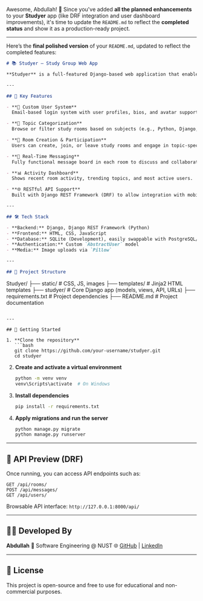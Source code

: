 Awesome, Abdullah! 🎉 Since you've added **all the planned enhancements** to your **Studyer** app (like DRF integration and user dashboard improvements), it's time to update the `README.md` to reflect the **completed status** and show it as a production-ready project.

---

Here’s the **final polished version** of your `README.md`, updated to reflect the completed features:

```markdown
# 📚 Studyer – Study Group Web App

**Studyer** is a full-featured Django-based web application that enables users to create and join study rooms categorized by topics. It provides an engaging, community-driven platform for learners and developers to collaborate, communicate, and grow together.

---

## 🧠 Key Features

- **👤 Custom User System**  
  Email-based login system with user profiles, bios, and avatar support.

- **🧵 Topic Categorization**  
  Browse or filter study rooms based on subjects (e.g., Python, Django, JavaScript).

- **📌 Room Creation & Participation**  
  Users can create, join, or leave study rooms and engage in topic-specific conversations.

- **💬 Real-Time Messaging**  
  Fully functional message board in each room to discuss and collaborate.

- **📊 Activity Dashboard**  
  Shows recent room activity, trending topics, and most active users.

- **🌐 RESTful API Support**  
  Built with Django REST Framework (DRF) to allow integration with mobile apps or frontend frameworks.

---

## 🛠️ Tech Stack

- **Backend:** Django, Django REST Framework (Python)  
- **Frontend:** HTML, CSS, JavaScript  
- **Database:** SQLite (Development), easily swappable with PostgreSQL/MySQL  
- **Authentication:** Custom `AbstractUser` model  
- **Media:** Image uploads via `Pillow`

---

## 📂 Project Structure

```

Studyer/
├── static/              # CSS, JS, images
├── templates/           # Jinja2 HTML templates
├── studyer/             # Core Django app (models, views, API, URLs)
├── requirements.txt     # Project dependencies
├── README.md            # Project documentation

````

---

## 🚀 Getting Started

1. **Clone the repository**
   ```bash
   git clone https://github.com/your-username/studyer.git
   cd studyer
````

2. **Create and activate a virtual environment**

   ```bash
   python -m venv venv
   venv\Scripts\activate  # On Windows
   ```

3. **Install dependencies**

   ```bash
   pip install -r requirements.txt
   ```

4. **Apply migrations and run the server**

   ```bash
   python manage.py migrate
   python manage.py runserver
   ```

---

## 🧪 API Preview (DRF)

Once running, you can access API endpoints such as:

```
GET /api/rooms/
POST /api/messages/
GET /api/users/
```

Browsable API interface: `http://127.0.0.1:8000/api/`

---

## 👨‍💻 Developed By

**Abdullah**
📌 Software Engineering @ NUST
🌐 [GitHub](https://github.com/abd027) | [LinkedIn](https://www.linkedin.com/in/abdullah-3940471b9)

---

## 📃 License

This project is open-source and free to use for educational and non-commercial purposes.

```

